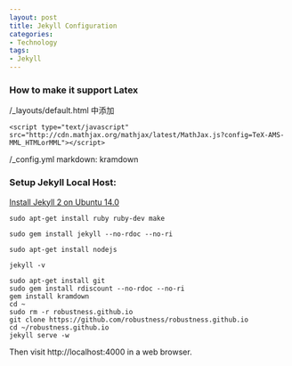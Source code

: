```yaml
---
layout: post
title: Jekyll Configuration
categories:
- Technology
tags:
- Jekyll
---
```


### How to make it support Latex

/_layouts/default.html 中添加

    <script type="text/javascript" src="http://cdn.mathjax.org/mathjax/latest/MathJax.js?config=TeX-AMS-MML_HTMLorMML"></script>

/_config.yml
markdown: kramdown


### Setup Jekyll Local Host:

[Install Jekyll 2 on Ubuntu 14.0](http://michaelchelen.net/81fa/install-jekyll-2-ubuntu-14-04/)

    sudo apt-get install ruby ruby-dev make

    sudo gem install jekyll --no-rdoc --no-ri

    sudo apt-get install nodejs
  
    jekyll -v

    sudo apt-get install git
    sudo gem install rdiscount --no-rdoc --no-ri
    gem install kramdown
    cd ~
    sudo rm -r robustness.github.io
    git clone https://github.com/robustness/robustness.github.io
    cd ~/robustness.github.io
    jekyll serve -w

Then visit http://localhost:4000 in a web browser.




